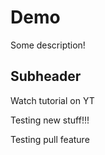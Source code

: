 # Demo

Some description!

## Subheader 

Watch tutorial on YT

Testing new stuff!!!

Testing pull feature
